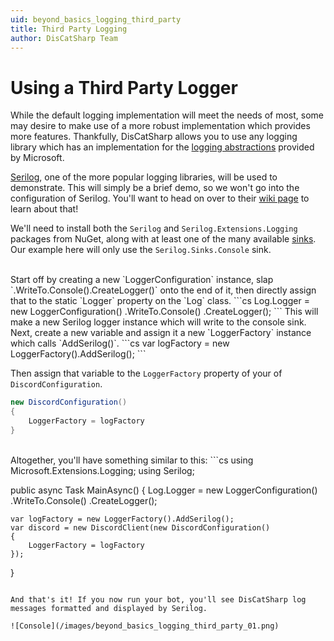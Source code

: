 ```yaml
---
uid: beyond_basics_logging_third_party
title: Third Party Logging
author: DisCatSharp Team
---
```


# Using a Third Party Logger
While the default logging implementation will meet the needs of most, some may desire to make use of a more robust implementation which provides more features.
Thankfully, DisCatSharp allows you to use any logging library which has an implementation for the [logging abstractions](https://docs.microsoft.com/en-us/dotnet/api/microsoft.extensions.logging) provided by Microsoft.

[Serilog](https://serilog.net/), one of the more popular logging libraries, will be used to demonstrate.
This will simply be a brief demo, so we won't go into the configuration of Serilog.
You'll want to head on over to their [wiki page](https://github.com/serilog/serilog/wiki/Configuration-Basics) to learn about that!

We'll need to install both the `Serilog` and `Serilog.Extensions.Logging` packages from NuGet, along with at least one of the many available
[sinks](https://github.com/serilog/serilog/wiki/Provided-Sinks). Our example here will only use the `Serilog.Sinks.Console` sink.

<br/>
Start off by creating a new `LoggerConfiguration` instance, slap `.WriteTo.Console().CreateLogger()` onto the end of it, then directly assign that to the static `Logger` property on the `Log` class.
```cs
Log.Logger = new LoggerConfiguration()
    .WriteTo.Console()
    .CreateLogger();
```
This will make a new Serilog logger instance which will write to the console sink.

<br/>
Next, create a new variable and assign it a new `LoggerFactory` instance which calls `AddSerilog()`.
```cs
var logFactory = new LoggerFactory().AddSerilog();
```

Then assign that variable to the `LoggerFactory` property of your of `DiscordConfiguration`.
```cs
new DiscordConfiguration()
{
    LoggerFactory = logFactory
}
```

<br/>
Altogether, you'll have something similar to this:
```cs
using Microsoft.Extensions.Logging;
using Serilog;

public async Task MainAsync()
{
    Log.Logger = new LoggerConfiguration()
        .WriteTo.Console()
        .CreateLogger();

    var logFactory = new LoggerFactory().AddSerilog();
    var discord = new DiscordClient(new DiscordConfiguration()
    {
        LoggerFactory = logFactory
    });
}

```

And that's it! If you now run your bot, you'll see DisCatSharp log messages formatted and displayed by Serilog.

![Console](/images/beyond_basics_logging_third_party_01.png)
